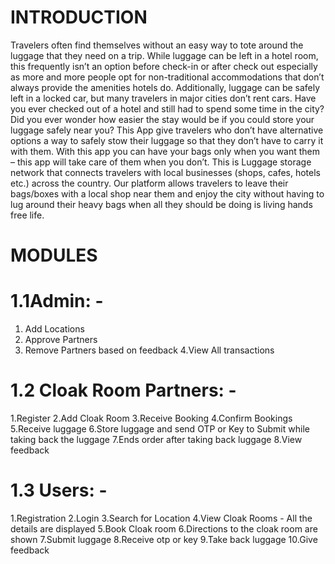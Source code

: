 # INTRODUCTION #
Travelers often find themselves without an easy way to tote around the luggage that they need on a trip. While luggage can be left in a hotel room, this frequently isn’t an option before check-in or after check out especially as more and more people opt for non-traditional accommodations that don’t always provide the amenities hotels do. Additionally, luggage can be safely left in a locked car, but many travelers in major cities don’t rent cars. Have you ever checked out of a hotel and still had to spend some time in the city? Did you ever wonder how easier the stay would be if you could store your luggage safely near you?
This App give travelers who don’t have alternative options a way to safely stow their luggage so that they don’t have to carry it with them. With this app you can have your bags only when you want them – this app will take care of them when you don’t. This is Luggage storage network that connects travelers with local businesses (shops, cafes, hotels etc.) across the country. Our platform allows travelers to leave their bags/boxes with a local shop near them and enjoy the city without having to lug around their heavy bags when all they should be doing is living hands free life.

# MODULES #
# 1.1Admin: - #
1. Add Locations
2. Approve Partners
3. Remove Partners based on feedback
4.View All transactions 
# 1.2 Cloak Room Partners: - #
1.Register 
2.Add Cloak Room
3.Receive Booking
4.Confirm Bookings
5.Receive luggage
6.Store luggage and send OTP or Key to Submit while taking back the luggage
7.Ends order after taking back luggage
8.View feedback
# 1.3 Users: - #
1.Registration
2.Login
3.Search for Location
4.View Cloak Rooms - All the details are displayed
5.Book Cloak room
6.Directions to the cloak room are shown
7.Submit luggage 
8.Receive otp or key
9.Take back luggage
10.Give feedback
